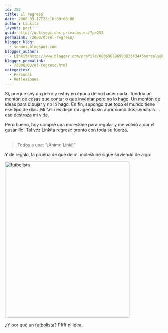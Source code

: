 ```yaml
---
id: 252
title: El regreso
date: 2008-03-17T23:16:00+00:00
author: Linkita
layout: post
guid: http://qukiyegi.dns-privadas.es/?p=252
permalink: /2008/03/el-regreso/
blogger_blog:
  - sonnei.blogspot.com
blogger_author:
  - Linkitahttp://www.blogger.com/profile/08969869659383343445noreply@blogger.com
blogger_permalink:
  - /2008/03/el-regreso.html
categories:
  - Personal
  - Reflexiones
---
```

Si, porque soy un perro y estoy en época de no hacer nada. Tendría un montón de cosas que contar o que inventar pero no lo hago. Un montón de ideas para dibujar y no lo hago. En fin, supongo que todo el mundo tiene ese tipo de dias. Mi fallo es dejar mi agenda sin abrir como dos semanas&#8230;. eso destroza mi vida.

Pero bueno, hoy compré una moleskine para regalar y me volvió a dar el gusanillo. Tal vez Linkita regrese pronto con toda su fuerza.  
<span style="font-style: italic;"><br /> 

<blockquote>
  Todos a una: &#8220;¡Ánimo Linki!&#8221;</p>
</blockquote>

<p>
  </span>Y de regalo, la prueba de que de mi moleskine sigue sirviendo de algo:
</p>

<p>
  <a href="http://www.flickr.com/photos/linkita/2341064821/" title="futbolista by Linkita, on Flickr"><img src="http://farm3.static.flickr.com/2268/2341064821_59241e60cc.jpg" alt="futbolista" height="500" width="398" /></a>
</p>

<p>
  ¿Y por qué un futbolista? Pffff ni idea.
</p>